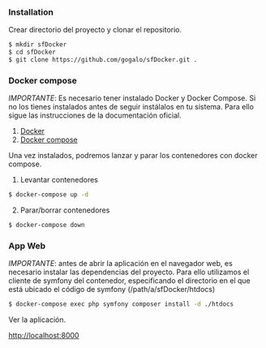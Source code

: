 ### Installation

Crear directorio del proyecto y clonar el repositorio.

```sh
$ mkdir sfDocker
$ cd sfDocker
$ git clone https://github.com/gogalo/sfDocker.git .
```

### Docker compose

*IMPORTANTE*: Es necesario tener instalado Docker y Docker Compose. Si no los tienes instalados antes de seguir instálalos en tu sistema. Para ello sigue las instrucciones de la documentación oficial.

1. [Docker](https://docs.docker.com/get-docker/)
2. [Docker compose](https://docs.docker.com/compose/install/)

Una vez instalados, podremos lanzar y parar los contenedores con docker compose.

1. Levantar contenedores

```sh
$ docker-compose up -d
```

2. Parar/borrar contenedores

```sh
$ docker-compose down
```

### App Web 

*IMPORTANTE*: antes de abrir la aplicación en el navegador web, es necesario instalar las dependencias del proyecto. Para ello utilizamos el cliente de symfony del contenedor, especificando el directorio en el que está ubicado el código de symfony (/path/a/sfDocker/htdocs)

```sh
$ docker-compose exec php symfony composer install -d ./htdocs
```

Ver la aplicación.

[http://localhost:8000](http://localhost:8000)
